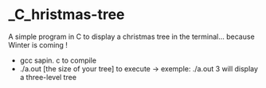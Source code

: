 # _C_hristmas-tree
A simple program in C to display a christmas tree in the terminal... because Winter is coming !
- gcc sapin. c to compile
- ./a.out [the size of your tree] to execute  -> exemple: ./a.out 3 will display a three-level tree
